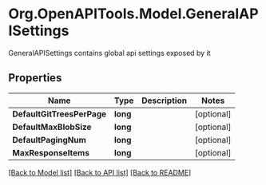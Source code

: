 # Org.OpenAPITools.Model.GeneralAPISettings
GeneralAPISettings contains global api settings exposed by it

## Properties

Name | Type | Description | Notes
------------ | ------------- | ------------- | -------------
**DefaultGitTreesPerPage** | **long** |  | [optional] 
**DefaultMaxBlobSize** | **long** |  | [optional] 
**DefaultPagingNum** | **long** |  | [optional] 
**MaxResponseItems** | **long** |  | [optional] 

[[Back to Model list]](../README.md#documentation-for-models) [[Back to API list]](../README.md#documentation-for-api-endpoints) [[Back to README]](../README.md)

